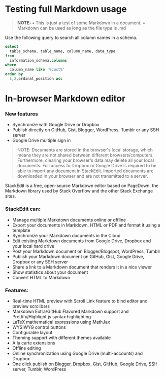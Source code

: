 # Testing full Markdown usage

> **NOTE:**
> • This is just a test of some Markdown in a document.
> • Markdown can be used as long as the file type is .md


Use the following query to search all column names in a schema.
```sql
select
  table_schema, table_name, column_name, data_type
from
  information_schema.columns
where 
  column_name like '%cust%'
order by 
  1,2,ordinal_position asc
```


# In-browser Markdown editor
### New features ###
- Synchronize with Google Drive or Dropbox
- Publish directly on GitHub, Gist, Blogger, WordPress, Tumblr or any SSH server
- Google Drive multiple sign in


> NOTE:
> Documents are stored in the browser's local storage, which means they are not shared between different browsers/computers. Furthermore, clearing your browser's data may delete all your local documents.
> Full access to Dropbox or Google Drive is required to be able to import any document in StackEdit. Imported documents are downloaded in your browser and are not transmitted to a server.


StackEdit is a free, open-source Markdown editor based on PageDown, the Markdown library used by Stack Overflow and the other Stack Exchange sites.

### StackEdit can:

 - Manage multiple Markdown documents online or offline
 - Export your documents in Markdown, HTML or PDF and format it using a template
 - Synchronize your Markdown documents in the Cloud
 - Edit existing Markdown documents from Google Drive, Dropbox and your local hard drive
 - Post your Markdown document on Blogger/Blogspot, WordPress, Tumblr
 - Publish your Markdown document on GitHub, Gist, Google Drive, Dropbox or any SSH server
 - Share a link to a Markdown document that renders it in a nice viewer
 - Show statistics about your document
 - Convert HTML to Markdown

### Features:

 - Real-time HTML preview with Scroll Link feature to bind editor and preview scrollbars
 - Markdown Extra/GitHub Flavored Markdown support and Prettify/Highlight.js syntax highlighting
 - LaTeX mathematical expressions using MathJax
 - WYSIWYG control buttons
 - Configurable layout
 - Theming support with different themes available
 - A la carte extensions
 - Offline editing
 - Online synchronization using Google Drive (multi-accounts) and Dropbox
 - One click publish on Blogger, Dropbox, Gist, GitHub, Google Drive, SSH server, Tumblr, WordPress
